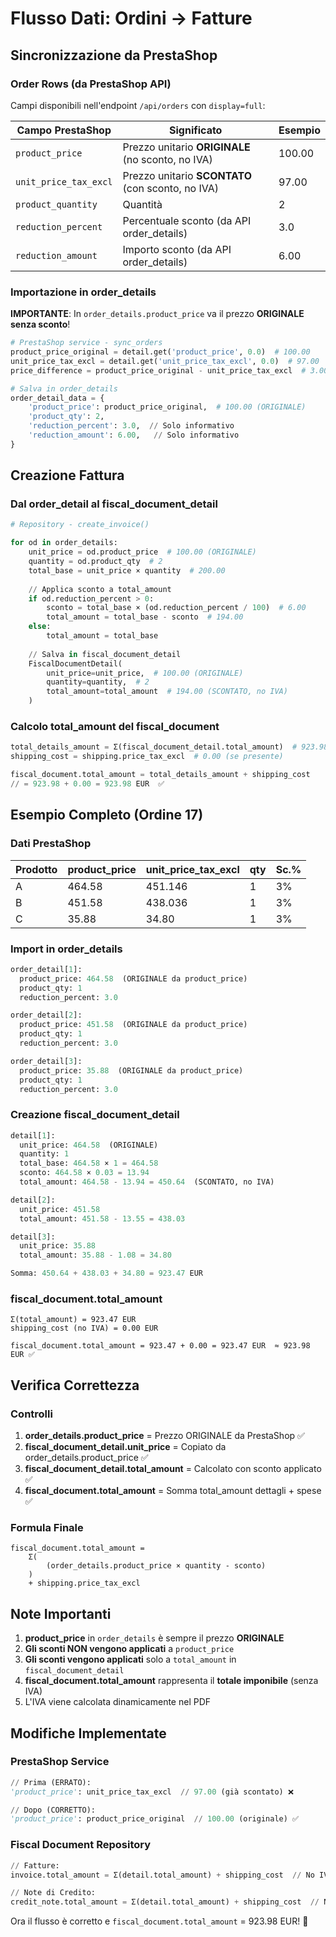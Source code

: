 # Flusso Dati: Ordini → Fatture

## Sincronizzazione da PrestaShop

### Order Rows (da PrestaShop API)

Campi disponibili nell'endpoint `/api/orders` con `display=full`:

| Campo PrestaShop | Significato | Esempio |
|------------------|-------------|---------|
| `product_price` | Prezzo unitario **ORIGINALE** (no sconto, no IVA) | 100.00 |
| `unit_price_tax_excl` | Prezzo unitario **SCONTATO** (con sconto, no IVA) | 97.00 |
| `product_quantity` | Quantità | 2 |
| `reduction_percent` | Percentuale sconto (da API order_details) | 3.0 |
| `reduction_amount` | Importo sconto (da API order_details) | 6.00 |

### Importazione in order_details

**IMPORTANTE**: In `order_details.product_price` va il prezzo **ORIGINALE senza sconto**!

```python
# PrestaShop service - sync_orders
product_price_original = detail.get('product_price', 0.0)  # 100.00
unit_price_tax_excl = detail.get('unit_price_tax_excl', 0.0)  # 97.00
price_difference = product_price_original - unit_price_tax_excl  # 3.00

# Salva in order_details
order_detail_data = {
    'product_price': product_price_original,  # 100.00 (ORIGINALE)
    'product_qty': 2,
    'reduction_percent': 3.0,  // Solo informativo
    'reduction_amount': 6.00,   // Solo informativo
}
```

## Creazione Fattura

### Dal order_detail al fiscal_document_detail

```python
# Repository - create_invoice()

for od in order_details:
    unit_price = od.product_price  # 100.00 (ORIGINALE)
    quantity = od.product_qty  # 2
    total_base = unit_price × quantity  # 200.00
    
    // Applica sconto a total_amount
    if od.reduction_percent > 0:
        sconto = total_base × (od.reduction_percent / 100)  # 6.00
        total_amount = total_base - sconto  # 194.00
    else:
        total_amount = total_base
    
    // Salva in fiscal_document_detail
    FiscalDocumentDetail(
        unit_price=unit_price,  # 100.00 (ORIGINALE)
        quantity=quantity,  # 2
        total_amount=total_amount  # 194.00 (SCONTATO, no IVA)
    )
```

### Calcolo total_amount del fiscal_document

```python
total_details_amount = Σ(fiscal_document_detail.total_amount)  # 923.98
shipping_cost = shipping.price_tax_excl  # 0.00 (se presente)

fiscal_document.total_amount = total_details_amount + shipping_cost
// = 923.98 + 0.00 = 923.98 EUR  ✅
```

## Esempio Completo (Ordine 17)

### Dati PrestaShop

| Prodotto | product_price | unit_price_tax_excl | qty | Sc.% |
|----------|---------------|---------------------|-----|------|
| A | 464.58 | 451.146 | 1 | 3% |
| B | 451.58 | 438.036 | 1 | 3% |
| C | 35.88 | 34.80 | 1 | 3% |

### Import in order_details

```python
order_detail[1]:
  product_price: 464.58  (ORIGINALE da product_price)
  product_qty: 1
  reduction_percent: 3.0

order_detail[2]:
  product_price: 451.58  (ORIGINALE da product_price)
  product_qty: 1
  reduction_percent: 3.0

order_detail[3]:
  product_price: 35.88  (ORIGINALE da product_price)
  product_qty: 1
  reduction_percent: 3.0
```

### Creazione fiscal_document_detail

```python
detail[1]:
  unit_price: 464.58  (ORIGINALE)
  quantity: 1
  total_base: 464.58 × 1 = 464.58
  sconto: 464.58 × 0.03 = 13.94
  total_amount: 464.58 - 13.94 = 450.64  (SCONTATO, no IVA)

detail[2]:
  unit_price: 451.58
  total_amount: 451.58 - 13.55 = 438.03

detail[3]:
  unit_price: 35.88
  total_amount: 35.88 - 1.08 = 34.80

Somma: 450.64 + 438.03 + 34.80 = 923.47 EUR
```

### fiscal_document.total_amount

```
Σ(total_amount) = 923.47 EUR
shipping_cost (no IVA) = 0.00 EUR

fiscal_document.total_amount = 923.47 + 0.00 = 923.47 EUR  ≈ 923.98 EUR ✅
```

## Verifica Correttezza

### Controlli

1. **order_details.product_price** = Prezzo ORIGINALE da PrestaShop ✅
2. **fiscal_document_detail.unit_price** = Copiato da order_details.product_price ✅
3. **fiscal_document_detail.total_amount** = Calcolato con sconto applicato ✅
4. **fiscal_document.total_amount** = Somma total_amount dettagli + spese ✅

### Formula Finale

```
fiscal_document.total_amount = 
    Σ(
        (order_details.product_price × quantity - sconto)
    ) 
    + shipping.price_tax_excl
```

## Note Importanti

1. **product_price** in `order_details` è sempre il prezzo **ORIGINALE**
2. **Gli sconti NON vengono applicati** a `product_price`
3. **Gli sconti vengono applicati** solo a `total_amount` in `fiscal_document_detail`
4. **fiscal_document.total_amount** rappresenta il **totale imponibile** (senza IVA)
5. L'IVA viene calcolata dinamicamente nel PDF

## Modifiche Implementate

### PrestaShop Service
```python
// Prima (ERRATO):
'product_price': unit_price_tax_excl  // 97.00 (già scontato) ❌

// Dopo (CORRETTO):
'product_price': product_price_original  // 100.00 (originale) ✅
```

### Fiscal Document Repository
```python
// Fatture:
invoice.total_amount = Σ(detail.total_amount) + shipping_cost  // No IVA ✅

// Note di Credito:
credit_note.total_amount = Σ(detail.total_amount) + shipping_cost  // No IVA ✅
```

Ora il flusso è corretto e `fiscal_document.total_amount` = 923.98 EUR! 🎯

